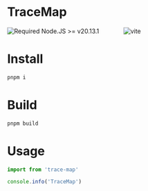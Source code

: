 # TraceMap

![Required Node.JS >= v20.13.1](https://img.shields.io/static/v1?label=node&message=%3E=20.13.1&logo=node.js&color=3f893e&style=flat)
&ensp;&ensp;&ensp;&ensp;&ensp;&ensp;&ensp;
![vite](https://img.shields.io/static/v1?&label=vite&message=5.3.5&?style=flat&logo=vite)

# Install

```bash
pnpm i
```

# Build

```bash
pnpm build
```

# Usage

```javascript
import from 'trace-map'

console.info('TraceMap')
```
